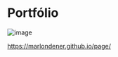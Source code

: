 <h1>Portfólio</h1>

![image](https://user-images.githubusercontent.com/70349830/114285646-2b911180-9a2f-11eb-8eb5-f302735b5de6.png)

https://marlondener.github.io/page/
